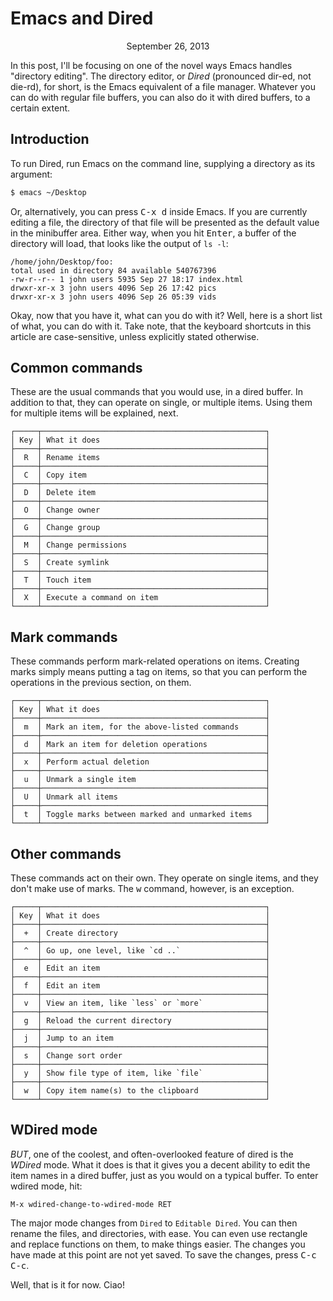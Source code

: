 Emacs and Dired
======================================================================

<center>September 26, 2013</center>

In this post, I'll be focusing on one of the novel ways Emacs handles
"directory editing". The directory editor, or _Dired_ (pronounced
dir-ed, not die-rd), for short, is the Emacs equivalent of a file
manager. Whatever you can do with regular file buffers, you can also
do it with dired buffers, to a certain extent.


## Introduction

To run Dired, run Emacs on the command line, supplying a directory as
its argument:

```bash
$ emacs ~/Desktop
```

Or, alternatively, you can press <kbd>C-x d</kbd> inside Emacs. If you
are currently editing a file, the directory of that file will be
presented as the default value in the minibuffer area. Either way,
when you hit <kbd>Enter</kbd>, a buffer of the directory will load,
that looks like the output of `ls -l`:

```
/home/john/Desktop/foo:
total used in directory 84 available 540767396
-rw-r--r-- 1 john users 5935 Sep 27 18:17 index.html
drwxr-xr-x 3 john users 4096 Sep 26 17:42 pics
drwxr-xr-x 3 john users 4096 Sep 26 05:39 vids
```

Okay, now that you have it, what can you do with it? Well, here is a
short list of what, you can do with it. Take note, that the keyboard
shortcuts in this article are case-sensitive, unless explicitly stated
otherwise.


## Common commands

These are the usual commands that you would use, in a dired buffer. In
addition to that, they can operate on single, or multiple items. Using
them for multiple items will be explained, next.

```
┌─────┬──────────────────────────────────────────────────┐
│ Key │ What it does                                     │
├─────┼──────────────────────────────────────────────────┤
│  R  │ Rename items                                     │
├─────┼──────────────────────────────────────────────────┤
│  C  │ Copy item                                        │
├─────┼──────────────────────────────────────────────────┤
│  D  │ Delete item                                      │
├─────┼──────────────────────────────────────────────────┤
│  O  │ Change owner                                     │
├─────┼──────────────────────────────────────────────────┤
│  G  │ Change group                                     │
├─────┼──────────────────────────────────────────────────┤
│  M  │ Change permissions                               │
├─────┼──────────────────────────────────────────────────┤
│  S  │ Create symlink                                   │
├─────┼──────────────────────────────────────────────────┤
│  T  │ Touch item                                       │
├─────┼──────────────────────────────────────────────────┤
│  X  │ Execute a command on item                        │
└─────┴──────────────────────────────────────────────────┘
```

## Mark commands

These commands perform mark-related operations on items. Creating
marks simply means putting a tag on items, so that you can perform the
operations in the previous section, on them.

```
┌─────┬──────────────────────────────────────────────────┐
│ Key │ What it does                                     │
├─────┼──────────────────────────────────────────────────┤
│  m  │ Mark an item, for the above-listed commands      │
├─────┼──────────────────────────────────────────────────┤
│  d  │ Mark an item for deletion operations             │
├─────┼──────────────────────────────────────────────────┤
│  x  │ Perform actual deletion                          │
├─────┼──────────────────────────────────────────────────┤
│  u  │ Unmark a single item                             │
├─────┼──────────────────────────────────────────────────┤
│  U  │ Unmark all items                                 │
├─────┼──────────────────────────────────────────────────┤
│  t  │ Toggle marks between marked and unmarked items   │
└─────┴──────────────────────────────────────────────────┘
```


## Other commands

These commands act on their own. They operate on single items, and
they don't make use of marks. The <kbd>w</kbd> command, however, is an
exception.

```
┌─────┬──────────────────────────────────────────────────┐
│ Key │ What it does                                     │
├─────┼──────────────────────────────────────────────────┤
│  +  │ Create directory                                 │
├─────┼──────────────────────────────────────────────────┤
│  ^  │ Go up, one level, like `cd ..`                   │
├─────┼──────────────────────────────────────────────────┤
│  e  │ Edit an item                                     │
├─────┼──────────────────────────────────────────────────┤
│  f  │ Edit an item                                     │
├─────┼──────────────────────────────────────────────────┤
│  v  │ View an item, like `less` or `more`              │
├─────┼──────────────────────────────────────────────────┤
│  g  │ Reload the current directory                     │
├─────┼──────────────────────────────────────────────────┤
│  j  │ Jump to an item                                  │
├─────┼──────────────────────────────────────────────────┤
│  s  │ Change sort order                                │
├─────┼──────────────────────────────────────────────────┤
│  y  │ Show file type of item, like `file`              │
├─────┼──────────────────────────────────────────────────┤
│  w  │ Copy item name(s) to the clipboard               │
└─────┴──────────────────────────────────────────────────┘
```

## WDired mode

*BUT*, one of the coolest, and often-overlooked feature of dired is
the _WDired_ mode. What it does is that it gives you a decent ability
to edit the item names in a dired buffer, just as you would on a
typical buffer. To enter wdired mode, hit:

```
M-x wdired-change-to-wdired-mode RET
```

The major mode changes from `Dired` to `Editable Dired`. You can then
rename the files, and directories, with ease. You can even use
rectangle and replace functions on them, to make things easier. The
changes you have made at this point are not yet saved. To save the
changes, press <kbd>C-c C-c</kbd>.

Well, that is it for now. Ciao!
